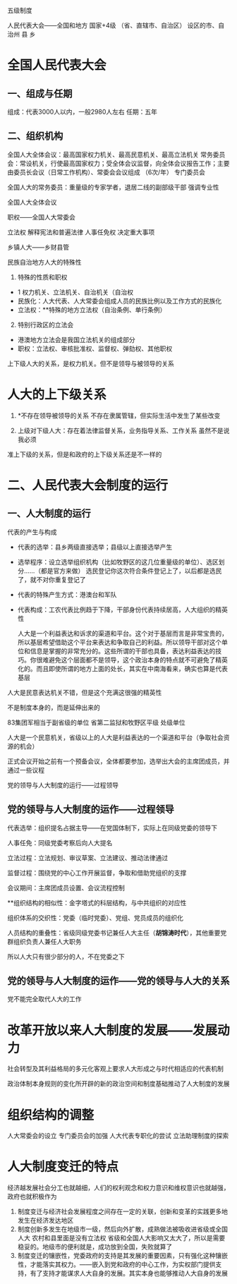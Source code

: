 五级制度

人民代表大会——全国和地方
国家+4级 （省、直辖市、自治区）  设区的市、自治州    县   乡  
# 全国人民代表大会
## 一、组成与任期
组成：代表3000人以内，一般2980人左右
任期：五年

## 二、组织机构
全国人大全体会议：最高国家权力机关、最高民意机关、最高立法机关
常务委员会：常设机关，行使最高国家权力；受全体会议监督，向全体会议报告工作；主要由委员长会议（日常工作机构）、常委会会议组成   （6次/年）
专门委员会

全国人大的常务委员：重量级的专家学者，退居二线的副部级干部  强调专业性

全国人大全体会议

职权——全国人大常委会

立法权   解释宪法和普遍法律
人事任免权   决定重大事项

乡镇人大——乡财县管

民族自治地方人大的特殊性
1. 特殊的性质和职权
+ 1 权力机关、立法机关、自治机关（自治权
+ 民族化：人大代表、人大常委会组成人员的民族比例以及工作方式的民族化  
+ 立法权：**特殊的地方立法权（自治条例、单行条例）

2. 特别行政区的立法会
+ 港澳地方立法会是我国立法机关的组成部分
+ 职权：立法权、审核批准权、监督权、弹劾权、其他职权

上下级人大的关系，是权力机关。但不是领导与被领导的关系

# 人大的上下级关系
1. *不存在领导被领导的关系
不存在隶属管辖，但实际生活中发生了某些改变

2. 上级对下级人大：存在着法律监督关系，业务指导关系、工作关系
虽然不是说我必须

准上下级的关系，但是和政府的上下级关系还是不一样的


# 二、人民代表大会制度的运行

## 一、人大制度的运行
代表的产生与构成

+ 代表的选举：县乡两级直接选举；县级以上直接选举产生
+ 选举程序：设立选举组织机构（比如牧野区的这几位重量级的单位）、选区划分……（都是官方来做）  选民登记你这次符合条件登记上了，以后都是选民了，就不对你重复登记了
+ 代表的特殊产生方式：港澳台和军队
+ 代表构成：工农代表比例趋于下降，干部身份代表持续居高，人大组织的精英性

	人大是一个利益表达和诉求的渠道和平台。这个对于基层而言是非常宝贵的，所以基层希望借助这个平台来表达和争取自己的利益。所以领导干部对这个单位和信息是掌握的非常充分的。这些所谓的干部也具备，表达利益表达的技巧。你很难避免这个层面都不是领导，这个政治本身的特点就不可避免了精英化的。而且即使所谓的地方上面的处长，其实在中南海看来，确实也算是代表基层

人大是民意表达机关不错，但是这个充满这很强的精英性

不是制度本身的，而是延伸出来的

83集团军相当于副省级的单位   省第二监狱和牧野区平级  处级单位

人大是一个民意机关，省级以上的人大是利益表达的一个渠道和平台（争取社会资源的机会）

正式会议开始之前有一个预备会议，全体都要参加，选举出大会的主席团成员，并通过一些议程

党的领导与人大制度的运行——过程领导

## 党的领导与人大制度的运作——过程领导

代表选举：组织提名占据主导——在党国体制下，实际上在同级党委的领导下

人事任免：同级党委考察后向人大提名

立法过程：立法规划、审议草案、立法建议、推动法律通过

监督过程：围绕党的中心工作开展监督，争取和借助党组织的支撑

会议期间：主席团成员设置、会议流程控制


**组织结构的相似性：金字塔式的科层结构，与中共组织的对应性

组织体系的交织性：党委（临时党委）、党组、党员成员的组织化

人员结构的重叠性：省级同级党委书记兼任人大主任（**胡锦涛时代**），其他重要党群组织负责人兼任人大职务

所以人大只有很少部分的人，不在党委之下


## 党的领导与人大制度的运作——党的领导与人大的关系

党不能完全取代人大的工作

# 改革开放以来人大制度的发展——发展动力

社会转型及其利益格局的多元化客观上要求人大形成之与时代相适应的代表机制

政治体制本身规则的变化所开辟的新的政治空间和制度基础推动了人大制度的发展


# 组织结构的调整

人大常委会的设立   专门委员会的加强   人大代表专职化的尝试   立法助理制度的探索

# 人大制度变迁的特点

经济越发展社会分工也就越细，人们的权利观念和权力意识和维权意识也就越强，政府也就积极作为

1. 制度变迁与经济社会发展程度之间存在一定的关联，创新和变革的实践更多地发生在经济发达地区
2. 制度创新多发生在地级市一级，然后向外扩散，成熟做法被吸收进省级或全国人大    农村和县里面是没有立法权   省级和全国人大影响又太大了，所以是需要稳妥的。地级市的便利就是，成功放到全国，失败就算了
3. 制度变迁的镶嵌性，党委政府的支持是其发展的重要因素，只有强化这种镶嵌性，才能落实其权力。——嵌入到党和政府的中心工作，为实权部门提供支持，有了支持才能谋求人大自身的发展。其实本身也能够推动人大自身的发展

